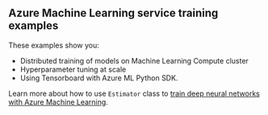 ## Azure Machine Learning service training examples

These examples show you:
 * Distributed training of models on Machine Learning Compute cluster
 * Hyperparameter tuning at scale
 * Using Tensorboard with Azure ML Python SDK.

Learn more about how to use `Estimator` class to  [train deep neural networks with Azure Machine Learning](https://docs.microsoft.com/azure/machine-learning/service/how-to-train-ml-models).
